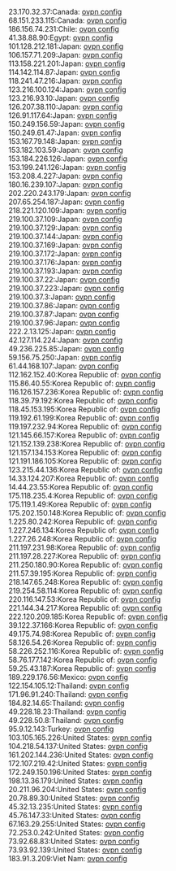 23.170.32.37:Canada: [ovpn config](vpn/23_170_32_37.ovpn)  
68.151.233.115:Canada: [ovpn config](vpn/68_151_233_115.ovpn)  
186.156.74.231:Chile: [ovpn config](vpn/186_156_74_231.ovpn)  
41.38.88.90:Egypt: [ovpn config](vpn/41_38_88_90.ovpn)  
101.128.212.181:Japan: [ovpn config](vpn/101_128_212_181.ovpn)  
106.157.71.209:Japan: [ovpn config](vpn/106_157_71_209.ovpn)  
113.158.221.201:Japan: [ovpn config](vpn/113_158_221_201.ovpn)  
114.142.114.87:Japan: [ovpn config](vpn/114_142_114_87.ovpn)  
118.241.47.216:Japan: [ovpn config](vpn/118_241_47_216.ovpn)  
123.216.100.124:Japan: [ovpn config](vpn/123_216_100_124.ovpn)  
123.216.93.10:Japan: [ovpn config](vpn/123_216_93_10.ovpn)  
126.207.38.110:Japan: [ovpn config](vpn/126_207_38_110.ovpn)  
126.91.117.64:Japan: [ovpn config](vpn/126_91_117_64.ovpn)  
150.249.156.59:Japan: [ovpn config](vpn/150_249_156_59.ovpn)  
150.249.61.47:Japan: [ovpn config](vpn/150_249_61_47.ovpn)  
153.167.79.148:Japan: [ovpn config](vpn/153_167_79_148.ovpn)  
153.182.103.59:Japan: [ovpn config](vpn/153_182_103_59.ovpn)  
153.184.226.126:Japan: [ovpn config](vpn/153_184_226_126.ovpn)  
153.199.241.126:Japan: [ovpn config](vpn/153_199_241_126.ovpn)  
153.208.4.227:Japan: [ovpn config](vpn/153_208_4_227.ovpn)  
180.16.239.107:Japan: [ovpn config](vpn/180_16_239_107.ovpn)  
202.220.243.179:Japan: [ovpn config](vpn/202_220_243_179.ovpn)  
207.65.254.187:Japan: [ovpn config](vpn/207_65_254_187.ovpn)  
218.221.120.109:Japan: [ovpn config](vpn/218_221_120_109.ovpn)  
219.100.37.109:Japan: [ovpn config](vpn/219_100_37_109.ovpn)  
219.100.37.129:Japan: [ovpn config](vpn/219_100_37_129.ovpn)  
219.100.37.144:Japan: [ovpn config](vpn/219_100_37_144.ovpn)  
219.100.37.169:Japan: [ovpn config](vpn/219_100_37_169.ovpn)  
219.100.37.172:Japan: [ovpn config](vpn/219_100_37_172.ovpn)  
219.100.37.176:Japan: [ovpn config](vpn/219_100_37_176.ovpn)  
219.100.37.193:Japan: [ovpn config](vpn/219_100_37_193.ovpn)  
219.100.37.22:Japan: [ovpn config](vpn/219_100_37_22.ovpn)  
219.100.37.223:Japan: [ovpn config](vpn/219_100_37_223.ovpn)  
219.100.37.3:Japan: [ovpn config](vpn/219_100_37_3.ovpn)  
219.100.37.86:Japan: [ovpn config](vpn/219_100_37_86.ovpn)  
219.100.37.87:Japan: [ovpn config](vpn/219_100_37_87.ovpn)  
219.100.37.96:Japan: [ovpn config](vpn/219_100_37_96.ovpn)  
222.2.13.125:Japan: [ovpn config](vpn/222_2_13_125.ovpn)  
42.127.114.224:Japan: [ovpn config](vpn/42_127_114_224.ovpn)  
49.236.225.85:Japan: [ovpn config](vpn/49_236_225_85.ovpn)  
59.156.75.250:Japan: [ovpn config](vpn/59_156_75_250.ovpn)  
61.44.168.107:Japan: [ovpn config](vpn/61_44_168_107.ovpn)  
112.162.152.40:Korea Republic of: [ovpn config](vpn/112_162_152_40.ovpn)  
115.86.40.55:Korea Republic of: [ovpn config](vpn/115_86_40_55.ovpn)  
116.126.157.236:Korea Republic of: [ovpn config](vpn/116_126_157_236.ovpn)  
118.39.79.192:Korea Republic of: [ovpn config](vpn/118_39_79_192.ovpn)  
118.45.153.195:Korea Republic of: [ovpn config](vpn/118_45_153_195.ovpn)  
119.192.61.199:Korea Republic of: [ovpn config](vpn/119_192_61_199.ovpn)  
119.197.232.94:Korea Republic of: [ovpn config](vpn/119_197_232_94.ovpn)  
121.145.66.157:Korea Republic of: [ovpn config](vpn/121_145_66_157.ovpn)  
121.152.139.238:Korea Republic of: [ovpn config](vpn/121_152_139_238.ovpn)  
121.157.134.153:Korea Republic of: [ovpn config](vpn/121_157_134_153.ovpn)  
121.191.186.105:Korea Republic of: [ovpn config](vpn/121_191_186_105.ovpn)  
123.215.44.136:Korea Republic of: [ovpn config](vpn/123_215_44_136.ovpn)  
14.33.124.207:Korea Republic of: [ovpn config](vpn/14_33_124_207.ovpn)  
14.44.23.55:Korea Republic of: [ovpn config](vpn/14_44_23_55.ovpn)  
175.118.235.4:Korea Republic of: [ovpn config](vpn/175_118_235_4.ovpn)  
175.119.1.49:Korea Republic of: [ovpn config](vpn/175_119_1_49.ovpn)  
175.202.150.148:Korea Republic of: [ovpn config](vpn/175_202_150_148.ovpn)  
1.225.80.242:Korea Republic of: [ovpn config](vpn/1_225_80_242.ovpn)  
1.227.246.134:Korea Republic of: [ovpn config](vpn/1_227_246_134.ovpn)  
1.227.26.248:Korea Republic of: [ovpn config](vpn/1_227_26_248.ovpn)  
211.197.231.98:Korea Republic of: [ovpn config](vpn/211_197_231_98.ovpn)  
211.197.28.227:Korea Republic of: [ovpn config](vpn/211_197_28_227.ovpn)  
211.250.180.90:Korea Republic of: [ovpn config](vpn/211_250_180_90.ovpn)  
211.57.39.195:Korea Republic of: [ovpn config](vpn/211_57_39_195.ovpn)  
218.147.65.248:Korea Republic of: [ovpn config](vpn/218_147_65_248.ovpn)  
219.254.58.114:Korea Republic of: [ovpn config](vpn/219_254_58_114.ovpn)  
220.116.147.53:Korea Republic of: [ovpn config](vpn/220_116_147_53.ovpn)  
221.144.34.217:Korea Republic of: [ovpn config](vpn/221_144_34_217.ovpn)  
222.120.209.185:Korea Republic of: [ovpn config](vpn/222_120_209_185.ovpn)  
39.122.37.166:Korea Republic of: [ovpn config](vpn/39_122_37_166.ovpn)  
49.175.74.98:Korea Republic of: [ovpn config](vpn/49_175_74_98.ovpn)  
58.126.54.26:Korea Republic of: [ovpn config](vpn/58_126_54_26.ovpn)  
58.226.252.116:Korea Republic of: [ovpn config](vpn/58_226_252_116.ovpn)  
58.76.177.142:Korea Republic of: [ovpn config](vpn/58_76_177_142.ovpn)  
59.25.43.187:Korea Republic of: [ovpn config](vpn/59_25_43_187.ovpn)  
189.229.176.56:Mexico: [ovpn config](vpn/189_229_176_56.ovpn)  
122.154.105.12:Thailand: [ovpn config](vpn/122_154_105_12.ovpn)  
171.96.91.240:Thailand: [ovpn config](vpn/171_96_91_240.ovpn)  
184.82.14.65:Thailand: [ovpn config](vpn/184_82_14_65.ovpn)  
49.228.18.23:Thailand: [ovpn config](vpn/49_228_18_23.ovpn)  
49.228.50.8:Thailand: [ovpn config](vpn/49_228_50_8.ovpn)  
95.9.12.143:Turkey: [ovpn config](vpn/95_9_12_143.ovpn)  
103.105.165.226:United States: [ovpn config](vpn/103_105_165_226.ovpn)  
104.218.54.137:United States: [ovpn config](vpn/104_218_54_137.ovpn)  
161.202.144.236:United States: [ovpn config](vpn/161_202_144_236.ovpn)  
172.107.219.42:United States: [ovpn config](vpn/172_107_219_42.ovpn)  
172.249.150.196:United States: [ovpn config](vpn/172_249_150_196.ovpn)  
198.13.36.179:United States: [ovpn config](vpn/198_13_36_179.ovpn)  
20.211.96.204:United States: [ovpn config](vpn/20_211_96_204.ovpn)  
20.78.89.30:United States: [ovpn config](vpn/20_78_89_30.ovpn)  
45.32.13.235:United States: [ovpn config](vpn/45_32_13_235.ovpn)  
45.76.147.33:United States: [ovpn config](vpn/45_76_147_33.ovpn)  
67.163.29.255:United States: [ovpn config](vpn/67_163_29_255.ovpn)  
72.253.0.242:United States: [ovpn config](vpn/72_253_0_242.ovpn)  
73.92.68.83:United States: [ovpn config](vpn/73_92_68_83.ovpn)  
73.93.92.139:United States: [ovpn config](vpn/73_93_92_139.ovpn)  
183.91.3.209:Viet Nam: [ovpn config](vpn/183_91_3_209.ovpn)  
